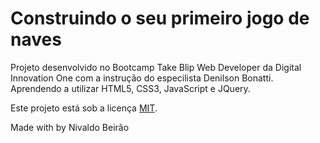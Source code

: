 # Construindo o seu primeiro jogo de naves

Projeto desenvolvido no Bootcamp Take Blip Web Developer da Digital Innovation One com a instrução do especilista Denilson Bonatti. Aprendendo a utilizar HTML5, CSS3, JavaScript e JQuery.

Este projeto está sob a licença [MIT](./LICENSE).

Made with by Nivaldo Beirão
